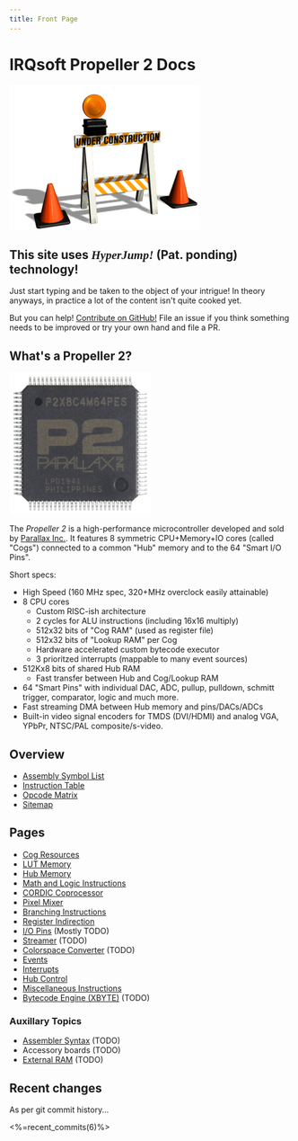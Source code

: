 ```yaml
---
title: Front Page
---
```

# IRQsoft Propeller 2 Docs

<img src="/common/construction.gif" alt="This site is under construction." class="dark-invert">

## This site uses _<span style="font-family: 'Orbitron';">HyperJump!</span>_ (Pat. ponding) technology!

Just start typing and be taken to the object of your intrigue! In theory anyways, in practice a lot of the content isn't quite cooked yet.

But you can help! [Contribute on GitHub!](https://github.com/p2docs/p2docs.github.io) File an issue if you think something needs to be improved or try your own hand and file a PR.


## What's a Propeller 2?

<img src="p2_trans.png" class="float-right" style="max-width:50%;">

The _Propeller 2_ is a high-performance microcontroller developed and sold by [Parallax Inc.](https://www.parallax.com). It features 8 symmetric CPU+Memory+IO cores (called "Cogs") connected to a common "Hub" memory and to the 64 "Smart I/O Pins".

Short specs:

 - High Speed (160 MHz spec, 320+MHz overclock easily attainable)
 - 8 CPU cores
    - Custom RISC-ish architecture
    - 2 cycles for ALU instructions (including 16x16 multiply)
    - 512x32 bits of "Cog RAM" (used as register file)
    - 512x32 bits of "Lookup RAM" per Cog
    - Hardware accelerated custom bytecode executor
    - 3 prioritzed interrupts (mappable to many event sources)
 - 512Kx8 bits of shared Hub RAM
    - Fast transfer between Hub and Cog/Lookup RAM
 - 64 "Smart Pins" with individual DAC, ADC, pullup, pulldown, schmitt trigger, comparator, logic and much more.
 - Fast streaming DMA between Hub memory and pins/DACs/ADCs
 - Built-in video signal encoders for TMDS (DVI/HDMI) and analog VGA, YPbPr, NTSC/PAL composite/s-video.


## Overview

 - [Assembly Symbol List](asm_index.html)
 - [Instruction Table](p2_optable.html)
 - [Opcode Matrix](p2_opmatrix.html)
 - [Sitemap](sitemap.html)

## Pages

 - [Cog Resources](cog.html)
 - [LUT Memory](lutmem.html)
 - [Hub Memory](hubmem.html)
 - [Math and Logic Instructions](alu.html)
 - [CORDIC Coprocessor](cordic.html)
 - [Pixel Mixer](mixpix.html)
 - [Branching Instructions](branch.html)
 - [Register Indirection](indir.html)
 - [I/O Pins](pin.html) (Mostly TODO)
 - [Streamer](streamer.html) (TODO)
 - [Colorspace Converter](colorspace.html) (TODO)
 - [Events](event.html)
 - [Interrupts](irq.html)
 - [Hub Control](hubctrl.html)
 - [Miscellaneous Instructions](misc.html)
 - [Bytecode Engine (XBYTE)](xbyte.html) (TODO)

### Auxillary Topics

 - [Assembler Syntax](asm_syntax.html) (TODO)
 - Accessory boards (TODO)
 - [External RAM](psram.html) (TODO)

## Recent changes

As per git commit history...

<%=recent_commits(6)%>

